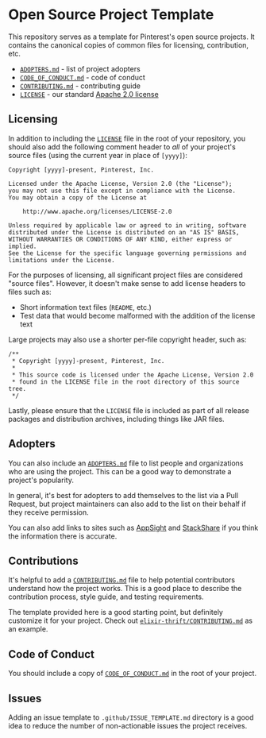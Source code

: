 # Open Source Project Template

This repository serves as a template for Pinterest's open source projects. It
contains the canonical copies of common files for licensing, contribution,
etc.

- [`ADOPTERS.md`](ADOPTERS.md) - list of project adopters
- [`CODE_OF_CONDUCT.md`](CODE_OF_CONDUCT.md) - code of conduct
- [`CONTRIBUTING.md`](CONTRIBUTING.md) - contributing guide
- [`LICENSE`](LICENSE) - our standard [Apache 2.0 license](https://www.apache.org/licenses/LICENSE-2.0)

## Licensing

In addition to including the [`LICENSE`](LICENSE) file in the root of your
repository, you should also add the following comment header to *all* of your
project's source files (using the current year in place of `[yyyy]`):

    Copyright [yyyy]-present, Pinterest, Inc.

    Licensed under the Apache License, Version 2.0 (the "License");
    you may not use this file except in compliance with the License.
    You may obtain a copy of the License at

        http://www.apache.org/licenses/LICENSE-2.0

    Unless required by applicable law or agreed to in writing, software
    distributed under the License is distributed on an "AS IS" BASIS,
    WITHOUT WARRANTIES OR CONDITIONS OF ANY KIND, either express or implied.
    See the License for the specific language governing permissions and
    limitations under the License.

For the purposes of licensing, all significant project files are considered
"source files". However, it doesn't make sense to add license headers to files
such as:

 - Short information text files (`README`, etc.)
 - Test data that would become malformed with the addition of the license text

Large projects may also use a shorter per-file copyright header, such as:

    /**
     * Copyright [yyyy]-present, Pinterest, Inc.
     *
     * This source code is licensed under the Apache License, Version 2.0
     * found in the LICENSE file in the root directory of this source tree.
     */

Lastly, please ensure that the `LICENSE` file is included as part of all
release packages and distribution archives, including things like JAR files.

## Adopters

You can also include an [`ADOPTERS.md`](ADOPTERS.md) file to list people and
organizations who are using the project. This can be a good way to demonstrate
a project's popularity.

In general, it's best for adopters to add themselves to the list via a Pull
Request, but project maintainers can also add to the list on their behalf
if they receive permission.

You can also add links to sites such as [AppSight][] and [StackShare][] if you
think the information there is accurate.

[AppSight]: https://www.appsight.io/
[StackShare]: https://stackshare.io/

## Contributions

It's helpful to add a [`CONTRIBUTING.md`](CONTRIBUTING.md) file to help
potential contributors understand how the project works. This is a good place
to describe the contribution process, style guide, and testing requirements.

The template provided here is a good starting point, but definitely customize
it for your project. Check out [`elixir-thrift/CONTRIBUTING.md`][et-contrib]
as an example.

[et-contrib]: https://github.com/pinterest/elixir-thrift/blob/master/CONTRIBUTING.md

## Code of Conduct

You should include a copy of [`CODE_OF_CONDUCT.md`](CODE_OF_CONDUCT.md) in the
root of your project.

## Issues

Adding an issue template to `.github/ISSUE_TEMPLATE.md` directory is a good idea
to reduce the number of non-actionable issues the project receives.

